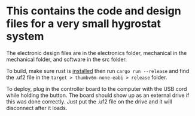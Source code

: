 # This contains the code and design files for a very small hygrostat system

The electronic design files are in the electronics folder, mechanical in the
mechanical folder, and software in the src folder.

To build, make sure rust is [installed](https://www.rust-lang.org/tools/install)
then run ```cargo run --release``` and find the .uf2 file in the
```target > thumbv6m-none-eabi > release``` folder.

To deploy, plug in the controller board to the computer with the USB cord while
holding the button. The board should show up as an external drive if this was done
correctly. Just put the .uf2 file on the drive and it will disconnect after it loads.
